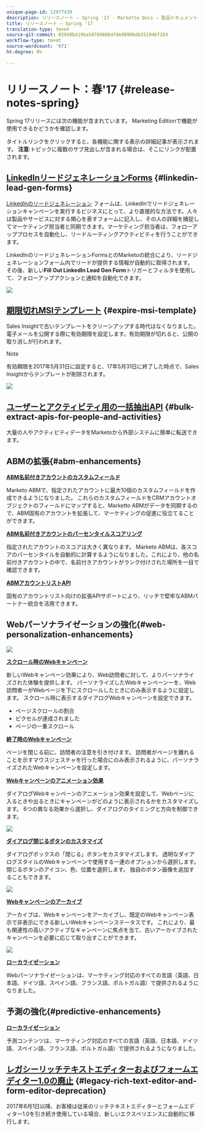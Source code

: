 ```yaml
---
unique-page-id: 12977439
description: リリースノート — Spring '17 - Marketto Docs — 製品ドキュメント
title: リリースノート — Spring '17
translation-type: tm+mt
source-git-commit: 029d8b419ba5078980b4fde9890bdb35194bf264
workflow-type: tm+mt
source-wordcount: '671'
ht-degree: 0%

---
```



# リリースノート：春&#39;17 {#release-notes-spring}

Spring 17リリースには次の機能が含まれています。 Marketing Editionで機能が使用できるかどうかを確認します。

タイトルリンクをクリックすると、各機能に関する表示の詳細記事が表示されます。 **注意**:トピックに複数のサブ見出しが含まれる場合は、そこにリンクが配置されます。

## [LinkedInリードジェネレーションForms](/help/marketo/product-docs/demand-generation/social/social-functions/set-up-linkedin-lead-gen-forms.md) {#linkedin-lead-gen-forms}

[LinkedInのリードジェネレーション](https://business.linkedin.com/marketing-solutions/native-advertising/lead-gen-ads) フォームは、LinkedInでリードジェネレーションキャンペーンを実行するビジネスにとって、より直接的な方法です。人々は製品やサービスに対する関心を表すフォームに記入し、その人の詳細を捕捉してマーケティング担当者と同期できます。マーケティング担当者は、フォローアッププロセスを自動化し、リードルーティングアクティビティを行うことができます。

LinkedInのリードジェネレーションFormsとのMarketoの統合により、リードジェネレーションフォーム内でリードが提供する情報が自動的に取得されます。 その後、新しい&#x200B;**Fill Out LinkedIn Lead Gen Form**&#x200B;トリガーとフィルタを使用して、フォローアップアクションと通知を自動化できます。

![](assets/release-notes-image.png)

## [期限切れMSIテンプレート](/help/marketo/product-docs/marketo-sales-insight/msi-for-salesforce/features/actions-in-the-msi-panel/send-marketo-email/publish-an-email-to-sales-insight.md) {#expire-msi-template}

Sales Insightで古いテンプレートをクリーンアップする時代はなくなりました。 電子メールを公開する際に有効期限を設定します。有効期限が切れると、公開の取り消しが行われます。

>[!NOTE]
>
>有効期限を2017年5月31日に設定すると、17年5月31日に終了した時点で、Sales Insightからテンプレートが削除されます。

![](assets/four-281-29.png)

## [ユーザーとアクティビティ用の一括抽出API](https://developers.marketo.com/rest-api/bulk-extract/) {#bulk-extract-apis-for-people-and-activities}

大量の人やアクティビティデータをMarketoから外部システムに簡単に転送できます。

## ABMの拡張{#abm-enhancements}

**[ABM名前付きアカウントのカスタムフィールド](https://docs.marketo.com/x/1wnG)**

Marketo ABMで、指定されたアカウントに最大10個のカスタムフィールドを作成できるようになりました。 これらのカスタムフィールドをCRMアカウントオブジェクトのフィールドにマップすると、Marketto ABMがデータを同期するので、ABM固有のアカウントを拡張して、マーケティングの促進に役立てることができます。

**[ABM名前付きアカウントのパーセンタイルスコアリング](https://docs.marketo.com/display/docs/assets/abmpercentiles.png)**

指定されたアカウントのスコアは大きく異なります。 Marketo ABMは、各スコアのパーセンタイルを自動的に計算するようになりました。これにより、他の名前付きアカウントの中で、名前付きアカウントがランク付けされた場所を一目で確認できます。

**[ABMアカウントリストAPI](https://developers.marketo.com/rest-api/lead-database/named-account-lists/)**

固有のアカウントリスト向けの拡張APIサポートにより、リッチで堅牢なABMパートナー統合を活用できます。

## Webパーソナライゼーションの強化{#web-personalization-enhancements}

![](assets/dialogoptions.png)

**[スクロール時のWebキャンペーン](/help/marketo/product-docs/web-personalization/working-with-web-campaigns/set-how-your-web-campaign-displays.md)**

新しいWebキャンペーン効果により、Web訪問者に対して、よりパーソナライズされた体験を提供します。 パーソナライズしたWebキャンペーンーを、Web訪問者ーがWebページを下にスクロールしたときにのみ表示するように設定します。 スクロール時に表示するダイアログWebキャンペーンを設定できます。

* ページスクロールの割合
* ピクセルが達成されました
* ページの一重スクロール

**[終了時のWebキャンペーン](/help/marketo/product-docs/web-personalization/working-with-web-campaigns/set-how-your-web-campaign-displays.md)**

ページを閉じる前に、訪問者の注意を引き付けます。 訪問者がページを離れることを示すマウスジェスチャを行った場合にのみ表示されるように、パーソナライズされたWebキャンペーンを設定します。

**[Webキャンペーンのアニメーション効果](/help/marketo/product-docs/web-personalization/working-with-web-campaigns/create-a-new-dialog-web-campaign.md)**

ダイアログWebキャンペーンのアニメーション効果を設定して、Webページに入るときや出るときにキャンペーンがどのように表示されるかをカスタマイズします。 6つの異なる効果から選択し、ダイアログのタイミングと方向を制御できます。

![](assets/animationoptins.png)

**[ダイアログ閉じるボタンのカスタマイズ](/help/marketo/product-docs/web-personalization/working-with-web-campaigns/create-a-new-dialog-web-campaign.md)**

ダイアログボックスの「閉じる」ボタンをカスタマイズします。 透明なダイアログスタイルのWebキャンペーンで使用する一連のオプションから選択します。 閉じるボタンのアイコン、色、位置を選択します。 独自のボタン画像を追加することもできます。

![](assets/dialog-button-fill-5b1-5d.png)

**[Webキャンペーンのアーカイブ](/help/marketo/product-docs/web-personalization/working-with-web-campaigns/archive-a-web-campaign.md)**

アーカイブは、Webキャンペーンをアーカイブし、既定のWebキャンペーン表示で非表示にできる新しいWebキャンペーンステータスです。 これにより、最も関連性の高いアクティブなキャンペーンに焦点を当て、古いアーカイブされたキャンペーンを必要に応じて取り出すことができます。

![](assets/archive-campaign-5b2-5d.png)

**[ローカライゼーション](/help/marketo/product-docs/administration/settings/select-your-language-locale-and-time-zone.md)**

Webパーソナライゼーションは、マーケティング対応のすべての言語（英語、日本語、ドイツ語、スペイン語、フランス語、ポルトガル語）で提供されるようになりました。

## 予測の強化{#predictive-enhancements}

**[ローカライゼーション](/help/marketo/product-docs/administration/settings/select-your-language-locale-and-time-zone.md)**

予測コンテンツは、マーケティング対応のすべての言語（英語、日本語、ドイツ語、スペイン語、フランス語、ポルトガル語）で提供されるようになりました。

## [レガシーリッチテキストエディターおよびフォームエディター1.0の廃止](https://nation.marketo.com/docs/DOC-4315) {#legacy-rich-text-editor-and-form-editor-deprecation}

2017年8月1日以降、お客様は従来のリッチテキストエディターとフォームエディター1.0を引き続き使用している場合、新しいエクスペリエンスに自動的に移行します。
